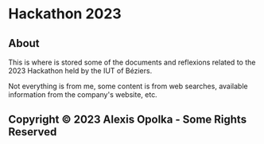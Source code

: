 # Hackathon 2023

## About

This is where is stored some of the documents and reflexions
related to the 2023 Hackathon held by the IUT of Béziers.

Not everything is from me, some content is from web searches,
available information from the company's website, etc.

## Copyright &copy; 2023 Alexis Opolka - Some Rights Reserved
